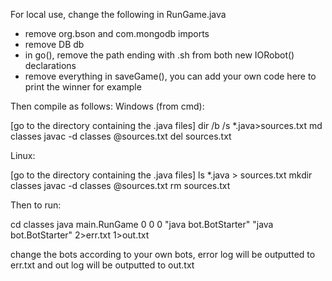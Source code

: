 
For local use, change the following in RunGame.java
 * remove org.bson and com.mongodb imports
 * remove DB db
 * in go(), remove the path ending with .sh from both new IORobot() declarations
 * remove everything in saveGame(), you can add your own code here to print the winner for example

Then compile as follows:
Windows (from cmd):

[go to the directory containing the .java files]
dir /b /s *.java>sources.txt
md classes
javac -d classes @sources.txt
del sources.txt

Linux:

[go to the directory containing the .java files]
ls *.java > sources.txt
mkdir classes
javac -d classes @sources.txt
rm sources.txt

Then to run:

cd classes
java main.RunGame 0 0 0 "java bot.BotStarter" "java bot.BotStarter" 2>err.txt 1>out.txt

change the bots according to your own bots, error log will be outputted to err.txt and out log will be outputted to out.txt
